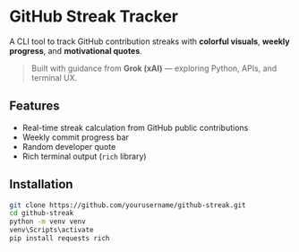 # GitHub Streak Tracker

A CLI tool to track GitHub contribution streaks with **colorful visuals**, **weekly progress**, and **motivational quotes**.

> Built with guidance from **Grok (xAI)** — exploring Python, APIs, and terminal UX.

## Features
- Real-time streak calculation from GitHub public contributions
- Weekly commit progress bar
- Random developer quote
- Rich terminal output (`rich` library)

## Installation
```bash
git clone https://github.com/yourusername/github-streak.git
cd github-streak
python -m venv venv
venv\Scripts\activate
pip install requests rich